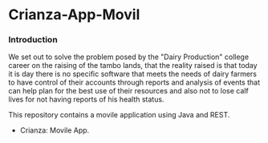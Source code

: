 # Crianza-App-Movil

<h3>Introduction</h3>
We set out to solve the problem posed by the "Dairy
Production" college career on the raising of the tambo lands, that the reality raised is that
today it is day there is no specific software that meets the needs of dairy farmers to have
control of their accounts through reports and analysis of events that can help plan for the
best use of their resources and also not to lose calf lives for not having reports of his health
status.

This repository contains a movile application using Java and REST.
<br>

- Crianza: Movile App.
